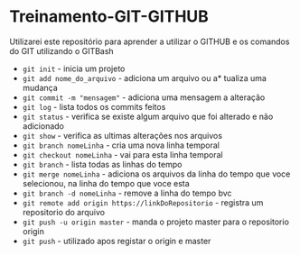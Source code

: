 # Treinamento-GIT-GITHUB
Utilizarei este repositório para aprender a utilizar o GITHUB e os comandos do GIT utilizando o GITBash
* `git init` - inicia um projeto
* `git add nome_do_arquivo` - adiciona um arquivo ou a* tualiza uma mudança
* `git commit -m "mensagem"` - adiciona uma mensagem a alteração
* `git log` - lista todos os commits feitos
* `git status` - verifica se existe algum arquivo que foi alterado e não adicionado
* `git show` - verifica as ultimas alterações nos arquivos
* `git branch nomeLinha` - cria uma nova linha temporal
* `git checkout nomeLinha` - vai para esta linha temporal
* `git branch` - lista todas as linhas do tempo
* `git merge nomeLinha` - adiciona os arquivos da linha do tempo que voce selecionou, na linha do tempo que voce esta
* `git branch -d nomeLinha` - remove a linha do tempo bvc   
* `git remote add origin https://linkDoRepositorio` - registra um repositorio do arquivo
* `git push -u origin master` - manda o projeto master para o repositorio origin
* `git push` - utilizado apos registar o origin e master